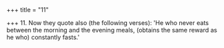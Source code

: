 +++
title = "11"

+++
11. Now they quote also (the following verses): 'He who never eats between the morning and the evening meals, (obtains the same reward as he who) constantly fasts.'
